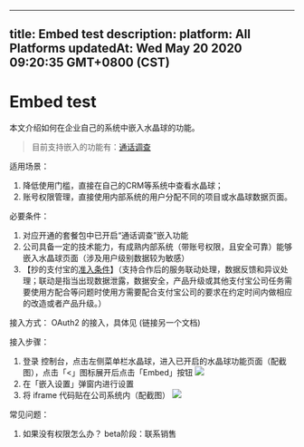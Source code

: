 
---
title: Embed test
description: 
platform: All Platforms
updatedAt: Wed May 20 2020 09:20:35 GMT+0800 (CST)
---
# Embed test
本文介绍如何在企业自己的系统中嵌入水晶球的功能。

> 目前支持嵌入的功能有：[通话调查](https://docs.agora.io/cn/Agora%20Platform/aa_guide?platform=All%20Platforms)

适用场景：
1. 降低使用门槛，直接在自己的CRM等系统中查看水晶球；
2. 账号权限管理，直接使用内部系统的用户分配不同的项目或水晶球数据页面。

必要条件：
1. 对应开通的套餐包中已开启“通话调查”嵌入功能
2. 公司具备一定的技术能力，有成熟内部系统（带账号权限，且安全可靠）能够嵌入水晶球页面（涉及用户级别数据较为敏感）
3. 【抄的支付宝的[准入条件](https://opendocs.alipay.com/open/263/105808)】（支持合作后的服务联动处理，数据反馈和异议处理；联动是指当出现数据泄露，数据安全，产品升级或其他支付宝公司任务需要使用方配合等问题时使用方需要配合支付宝公司的要求在约定时间内做相应的改造或者产品升级。）


接入方式：
OAuth2 的接入，具体见 (链接另一个文档)

接入步骤：
1. 登录 控制台，点击左侧菜单栏水晶球，进入已开启的水晶球功能页面（配截图），点击「<」图标展开后点击「Embed」按钮
![](https://web-cdn.agora.io/docs-files/1588830862930)
2. 在「嵌入设置」弹窗内进行设置
3. 将 iframe 代码贴在公司系统内（配截图）
![](https://web-cdn.agora.io/docs-files/1588830841049) 

常见问题：
1. 如果没有权限怎么办？
beta阶段：联系销售

